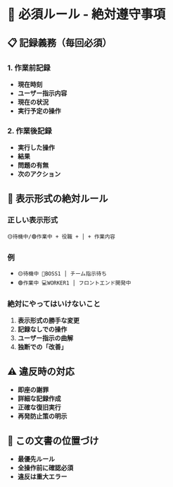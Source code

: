 # 🚨 必須ルール - 絶対遵守事項

## 📋 記録義務（毎回必須）

### 1. 作業前記録
- **現在時刻**
- **ユーザー指示内容**
- **現在の状況**
- **実行予定の操作**

### 2. 作業後記録
- **実行した操作**
- **結果**
- **問題の有無**
- **次のアクション**

## 🎯 表示形式の絶対ルール

### 正しい表示形式
```
🟡待機中/🟢作業中 + 役職 + │ + 作業内容
```

### 例
- `🟡待機中 👔BOSS1 │ チーム指示待ち`
- `🟢作業中 💻WORKER1 │ フロントエンド開発中`

### 絶対にやってはいけないこと
1. **表示形式の勝手な変更**
2. **記録なしでの操作**
3. **ユーザー指示の曲解**
4. **独断での「改善」**

## ⚠️ 違反時の対応
- **即座の謝罪**
- **詳細な記録作成**
- **正確な復旧実行**
- **再発防止策の明示**

## 📝 この文書の位置づけ
- **最優先ルール**
- **全操作前に確認必須**
- **違反は重大エラー**